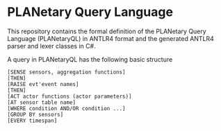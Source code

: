 # PLANetary Query Language

This repository contains the formal definition of the PLANetary Query Language (PLANetaryQL) in ANTLR4 format
and the generated ANTLR4 parser and lexer classes in C#.

A query in PLANetaryQL has the following basic structure

```
[SENSE sensors, aggregation functions]
[THEN]
[RAISE evt'event names]
[THEN]
[ACT actor functions (actor parameters)]
[AT sensor table name]
[WHERE condition AND/OR condition ...]
[GROUP BY sensors]
[EVERY timespan]
```